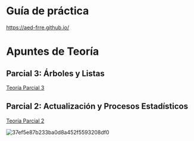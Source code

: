 # Guía de práctica

https://aed-frre.github.io/

# Apuntes de Teoría

## Parcial 3: Árboles y Listas
[Teoría Parcial 3](https://www.canva.com/design/DAGW2Bef6yk/FkoQQKVEaTlco1AalBHzmQ/view?utm_content=DAGW2Bef6yk&utm_campaign=designshare&utm_medium=link&utm_source=editor)

## Parcial 2: Actualización y Procesos Estadísticos
[Teoría Parcial 2](https://www.canva.com/design/DAGWeGfRepE/dmyP57jEsAK7UhxBGNiq3w/view?utm_content=DAGWeGfRepE&utm_campaign=designshare&utm_medium=link&utm_source=editor)


![37ef5e87b233ba0d8a452f5593208df0](https://github.com/user-attachments/assets/4696cbda-2fce-4653-bf39-c4d2340964c4)
